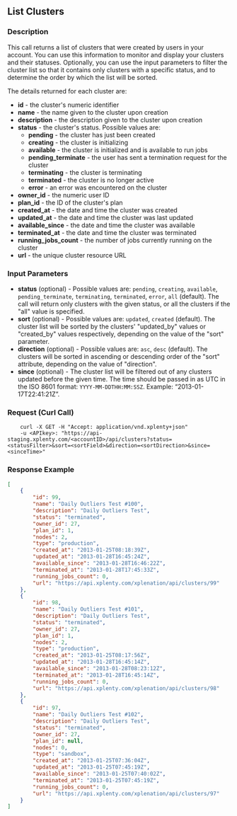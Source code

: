 ## List Clusters

### Description
This call returns a list of clusters that were created by users in your account.
You can use this information to monitor and display your clusters and their statuses.
Optionally, you can use the input parameters to filter the cluster list so that it contains
only clusters with a specific status, and to determine the order by which the list will be sorted.

The details returned for each cluster are:
* **id** - the cluster's numeric identifier
* **name** - the name given to the cluster upon creation
* **description** - the description given to the cluster upon creation
* **status** - the cluster's status. Possible values are:
    * **pending** - the cluster has just been created
    * **creating** - the cluster is initializing
    * **available** - the cluster is initialized and is available to run jobs
    * **pending_terminate** - the user has sent a termination request for the cluster
    * **terminating** - the cluster is terminating
    * **terminated** - the cluster is no longer active
    * **error** - an error was encountered on the cluster
* **owner_id** - the numeric user ID
* **plan_id** - the ID of the cluster's plan
* **created_at** - the date and time the cluster was created
* **updated_at** - the date and time the cluster was last updated 
* **available_since** - the date and time the cluster was available
* **terminated_at** - the date and time the cluster was terminated
* **running_jobs_count** - the number of jobs currently running on the cluster
* **url** - the unique cluster resource URL

### Input Parameters
* **status** (optional) - Possible values are: ```pending```, ```creating```, ```available```, ```pending_terminate```, ```terminating```, ```terminated```, ```error```, ```all``` (default). The call will return only clusters with the given status, or all the clusters if the "all" value is specified. 
* **sort** (optional) - Possible values are: ```updated```, ```created``` (default). The cluster list will be sorted by the clusters' "updated_by" values or "created_by" values respectively, depending on the value of the "sort" parameter.
* **direction** (optional) - Possible values are: ```asc```, ```desc``` (default). The clusters will be sorted in ascending or descending order of the "sort" attribute, depending on the value of "direction".
* **since** (optional) - The cluster list will be filtered out of any clusters updated before the given time. The time should be passed in as UTC in the ISO 8601 format: ```YYYY-MM-DDTHH:MM:SSZ```. Example: “2013-01-17T22:41:21Z”.

### Request (Curl Call)
```shell
    curl -X GET -H "Accept: application/vnd.xplenty+json" 
    -u <APIkey>: "https://api-staging.xplenty.com/<accountID>/api/clusters?status=<statusFilter>&sort=<sortField>&direction=<sortDirection>&since=<sinceTime>"
```

### Response Example
```json
[
    {
        "id": 99,
        "name": "Daily Outliers Test #100",
        "description": "Daily Outliers Test",
        "status": "terminated",
        "owner_id": 27,
        "plan_id": 1,
        "nodes": 2,
        "type": "production",
        "created_at": "2013-01-25T08:18:39Z",
        "updated_at": "2013-01-28T16:45:24Z",
        "available_since": "2013-01-28T16:46:22Z",
        "terminated_at": "2013-01-28T17:45:33Z",
        "running_jobs_count": 0,
        "url": "https://api.xplenty.com/xplenation/api/clusters/99"
    },
    {
        "id": 98,
        "name": "Daily Outliers Test #101",
        "description": "Daily Outliers Test",
        "status": "terminated",
        "owner_id": 27,
        "plan_id": 1,
        "nodes": 2,
        "type": "production",
        "created_at": "2013-01-25T08:17:56Z",
        "updated_at": "2013-01-28T16:45:14Z",
        "available_since": "2013-01-28T08:23:12Z",
        "terminated_at": "2013-01-28T16:45:14Z",
        "running_jobs_count": 0,
        "url": "https://api.xplenty.com/xplenation/api/clusters/98"
    },
    {
        "id": 97,
        "name": "Daily Outliers Test #102",
        "description": "Daily Outliers Test",
        "status": "terminated",
        "owner_id": 27,
        "plan_id": null,
        "nodes": 0,
        "type": "sandbox",
        "created_at": "2013-01-25T07:36:04Z",
        "updated_at": "2013-01-25T07:45:19Z",
        "available_since": "2013-01-25T07:40:02Z",
        "terminated_at": "2013-01-25T07:45:19Z",
        "running_jobs_count": 0,
        "url": "https://api.xplenty.com/xplenation/api/clusters/97"
    }
]
```
